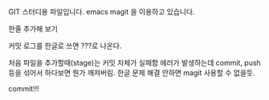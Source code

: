 GIT 스터디용 파일입니다.
emacs magit 을 이용하고 있습니다.

한줄 추가해 보기

커밋 로그를 한글로 쓰면 ???로 나온다.

처음 파일을 추가할때(stage)는 커밋 자체가 실패함
에러가 발생하는데 commit, push 등을 섞어서 하다보면 뭔가 깨져버림.
한글 문제 해결 안하면 magit 사용할 수 없을듯.

commit!!!